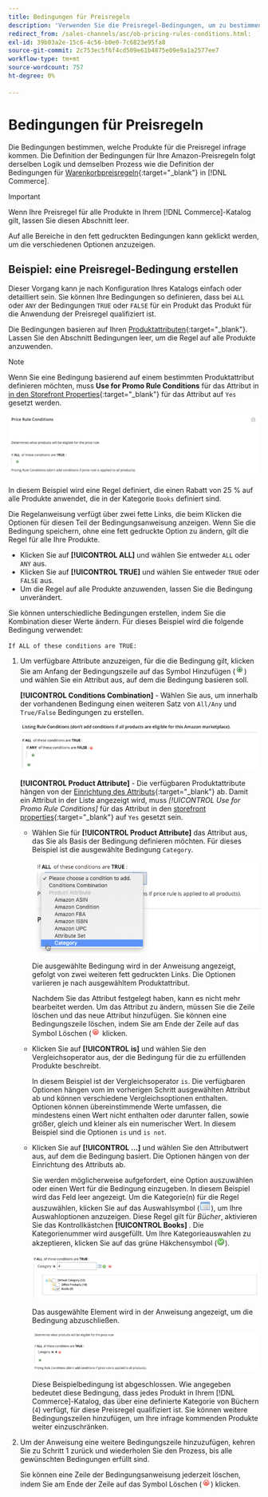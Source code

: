 ```yaml
---
title: Bedingungen für Preisregeln
description: 'Verwenden Sie die Preisregel-Bedingungen, um zu bestimmen, welche Produkte für die Regel des Listenpreises infrage kommen.'
redirect_from: /sales-channels/asc/ob-pricing-rules-conditions.html: 
exl-id: 39b03a2e-15c6-4c56-b0e0-7c6823e95fa8
source-git-commit: 2c753ec5f6f4cd509e61b4875e09e9a1a2577ee7
workflow-type: tm+mt
source-wordcount: 757
ht-degree: 0%

---
```


# Bedingungen für Preisregeln

Die Bedingungen bestimmen, welche Produkte für die Preisregel infrage kommen. Die Definition der Bedingungen für Ihre Amazon-Preisregeln folgt derselben Logik und demselben Prozess wie die Definition der Bedingungen für [Warenkorbpreisregeln](https://docs.magento.com/user-guide/marketing/price-rules-cart.html){:target=&quot;_blank&quot;} in [!DNL Commerce].

>[!IMPORTANT]
>
>Wenn Ihre Preisregel für alle Produkte in Ihrem [!DNL Commerce]-Katalog gilt, lassen Sie diesen Abschnitt leer.

Auf alle Bereiche in den fett gedruckten Bedingungen kann geklickt werden, um die verschiedenen Optionen anzuzeigen.

## Beispiel: eine Preisregel-Bedingung erstellen

Dieser Vorgang kann je nach Konfiguration Ihres Katalogs einfach oder detailliert sein. Sie können Ihre Bedingungen so definieren, dass bei `ALL` oder `ANY` der Bedingungen `TRUE` oder `FALSE` für ein Produkt das Produkt für die Anwendung der Preisregel qualifiziert ist.

Die Bedingungen basieren auf Ihren [Produktattributen](https://docs.magento.com/user-guide/catalog/product-attributes.html){:target=&quot;_blank&quot;}. Lassen Sie den Abschnitt Bedingungen leer, um die Regel auf alle Produkte anzuwenden.

>[!NOTE]
>
>Wenn Sie eine Bedingung basierend auf einem bestimmten Produktattribut definieren möchten, muss **Use for Promo Rule Conditions** für das Attribut in [ in den Storefront Properties](https://docs.magento.com/user-guide/stores/attribute-product-create.html){:target=&quot;_blank&quot;} für das Attribut auf `Yes` gesetzt werden.

![Bedingung der Preisregel - Zeile 1](assets/ob-price-rules-condition-1.png)

In diesem Beispiel wird eine Regel definiert, die einen Rabatt von 25 % auf alle Produkte anwendet, die in der Kategorie `Books` definiert sind.

Die Regelanweisung verfügt über zwei fette Links, die beim Klicken die Optionen für diesen Teil der Bedingungsanweisung anzeigen. Wenn Sie die Bedingung speichern, ohne eine fett gedruckte Option zu ändern, gilt die Regel für alle Ihre Produkte.

- Klicken Sie auf **[!UICONTROL ALL]** und wählen Sie entweder `ALL` oder `ANY` aus.
- Klicken Sie auf **[!UICONTROL TRUE]** und wählen Sie entweder `TRUE` oder `FALSE` aus.
- Um die Regel auf alle Produkte anzuwenden, lassen Sie die Bedingung unverändert.

Sie können unterschiedliche Bedingungen erstellen, indem Sie die Kombination dieser Werte ändern. Für dieses Beispiel wird die folgende Bedingung verwendet:

`If ALL of these conditions are TRUE:`

1. Um verfügbare Attribute anzuzeigen, für die die Bedingung gilt, klicken Sie am Anfang der Bedingungszeile auf das Symbol Hinzufügen (![Symbol hinzufügen](assets/btn-add-grn.png)) und wählen Sie ein Attribut aus, auf dem die Bedingung basieren soll.

   **[!UICONTROL Conditions Combination]** - Wählen Sie aus, um innerhalb der vorhandenen Bedingung einen weiteren Satz von  `All/Any` und  `True/False` Bedingungen zu erstellen.

   ![Kombination von Preisregelbedingungen](assets/ob-conditions-combinations.png)

   **[!UICONTROL Product Attribute]** - Die verfügbaren Produktattribute hängen von der  [Einrichtung des Attributs](https://docs.magento.com/user-guide/stores/attribute-product-create.html){:target=&quot;_blank&quot;} ab. Damit ein Attribut in der Liste angezeigt wird, muss *[!UICONTROL Use for Promo Rule Conditions]* für das Attribut in den [storefront properties](https://docs.magento.com/user-guide/stores/attribute-product-create.html){:target=&quot;_blank&quot;} auf `Yes` gesetzt sein.

   - Wählen Sie für **[!UICONTROL Product Attribute]** das Attribut aus, das Sie als Basis der Bedingung definieren möchten. Für dieses Beispiel ist die ausgewählte Bedingung `Category`.

      ![Bedingung für Preisregel - Zeile 2, Teil 2](assets/ob-price-rule-condition-2.png)

      Die ausgewählte Bedingung wird in der Anweisung angezeigt, gefolgt von zwei weiteren fett gedruckten Links. Die Optionen variieren je nach ausgewähltem Produktattribut.

      Nachdem Sie das Attribut festgelegt haben, kann es nicht mehr bearbeitet werden. Um das Attribut zu ändern, müssen Sie die Zeile löschen und das neue Attribut hinzufügen. Sie können eine Bedingungszeile löschen, indem Sie am Ende der Zeile auf das Symbol Löschen (![Löschsymbol](assets/btn-del-red.png) klicken.

   - Klicken Sie auf **[!UICONTROL is]** und wählen Sie den Vergleichsoperator aus, der die Bedingung für die zu erfüllenden Produkte beschreibt.

      In diesem Beispiel ist der Vergleichsoperator `is`. Die verfügbaren Optionen hängen vom im vorherigen Schritt ausgewählten Attribut ab und können verschiedene Vergleichsoptionen enthalten. Optionen können übereinstimmende Werte umfassen, die mindestens einen Wert nicht enthalten oder darunter fallen, sowie größer, gleich und kleiner als ein numerischer Wert. In diesem Beispiel sind die Optionen `is` und `is not`.

   - Klicken Sie auf **[!UICONTROL ...]** und wählen Sie den Attributwert aus, auf dem die Bedingung basiert. Die Optionen hängen von der Einrichtung des Attributs ab.

      Sie werden möglicherweise aufgefordert, eine Option auszuwählen oder einen Wert für die Bedingung einzugeben. In diesem Beispiel wird das Feld leer angezeigt. Um die Kategorie(n) für die Regel auszuwählen, klicken Sie auf das Auswahlsymbol (![Auswahlsymbol](assets/btn-chooser.png)), um Ihre Auswahloptionen anzuzeigen. Diese Regel gilt für _Bücher_, aktivieren Sie das Kontrollkästchen **[!UICONTROL Books]** . Die Kategorienummer wird ausgefüllt. Um Ihre Kategorieauswahlen zu akzeptieren, klicken Sie auf das grüne Häkchensymbol (![Häkchensymbol](assets/btn-check-mark-green.png)).

      ![Bedingung für Preisregel - Zeile 2, Teil 3](assets/ob-price-rule-condition-3.png)

      Das ausgewählte Element wird in der Anweisung angezeigt, um die Bedingung abzuschließen.

      ![Bedingung für Preisregel - Zeile 2, Teil 4](assets/ob-price-rule-condition-4.png)

      Diese Beispielbedingung ist abgeschlossen. Wie angegeben bedeutet diese Bedingung, dass jedes Produkt in Ihrem [!DNL Commerce]-Katalog, das über eine definierte Kategorie von Büchern (`4`) verfügt, für diese Preisregel qualifiziert ist. Sie können weitere Bedingungszeilen hinzufügen, um Ihre infrage kommenden Produkte weiter einzuschränken.

1. Um der Anweisung eine weitere Bedingungszeile hinzuzufügen, kehren Sie zu Schritt 1 zurück und wiederholen Sie den Prozess, bis alle gewünschten Bedingungen erfüllt sind.

   Sie können eine Zeile der Bedingungsanweisung jederzeit löschen, indem Sie am Ende der Zeile auf das Symbol Löschen (![Löschsymbol](assets/btn-del-red.png)) klicken.
